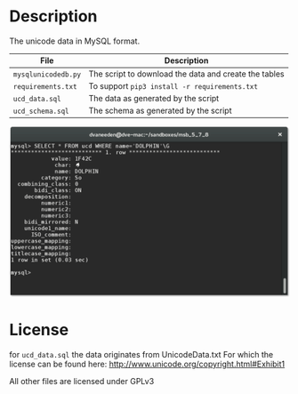 
Description
===========

The unicode data in MySQL format.

| File                | Description |
| --------------------|-------------|
| `mysqlunicodedb.py` | The script to download the data and create the tables |
| `requirements.txt`  | To support `pip3 install -r requirements.txt` |
| `ucd_data.sql`      | The data as generated by the script |
| `ucd_schema.sql`    | The schema as generated by the script |

![Screenshot](Screenshot_unicodedata.png)

License
=======

for `ucd_data.sql` the data originates from UnicodeData.txt
For which the license can be found here:
http://www.unicode.org/copyright.html#Exhibit1

All other files are licensed under GPLv3
